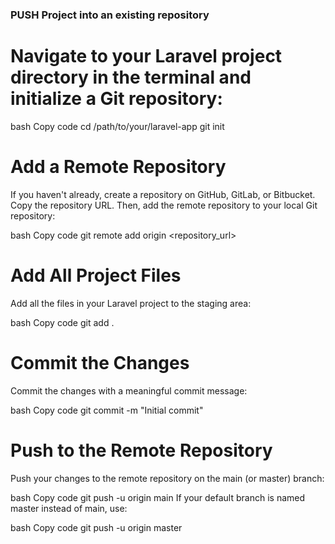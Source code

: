 ### PUSH Project into an existing repository

# Navigate to your Laravel project directory in the terminal and initialize a Git repository:

bash
Copy code
cd /path/to/your/laravel-app
git init


# Add a Remote Repository

If you haven't already, create a repository on GitHub, GitLab, or Bitbucket. Copy the repository URL. Then, add the remote repository to your local Git repository:

bash
Copy code
git remote add origin <repository_url>

# Add All Project Files

Add all the files in your Laravel project to the staging area:

bash
Copy code
git add .

# Commit the Changes

Commit the changes with a meaningful commit message:

bash
Copy code
git commit -m "Initial commit"

# Push to the Remote Repository

Push your changes to the remote repository on the main (or master) branch:

bash
Copy code
git push -u origin main
If your default branch is named master instead of main, use:

bash
Copy code
git push -u origin master